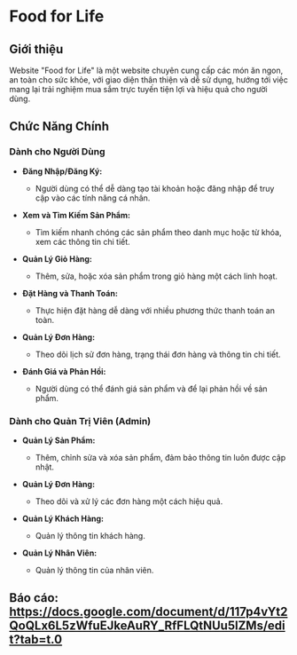 # Food for Life

## Giới thiệu
Website "Food for Life" là một website chuyên cung cấp các món ăn ngon, an toàn cho sức khỏe, với giao diện thân thiện và dễ sử dụng, hướng tới việc mang lại trải nghiệm mua sắm trực tuyến tiện lợi và hiệu quả cho người dùng.

## Chức Năng Chính

### Dành cho Người Dùng
- **Đăng Nhập/Đăng Ký:** 
  - Người dùng có thể dễ dàng tạo tài khoản hoặc đăng nhập để truy cập vào các tính năng cá nhân.
  
- **Xem và Tìm Kiếm Sản Phẩm:** 
  - Tìm kiếm nhanh chóng các sản phẩm theo danh mục hoặc từ khóa, xem các thông tin chi tiết.
  
- **Quản Lý Giỏ Hàng:** 
  - Thêm, sửa, hoặc xóa sản phẩm trong giỏ hàng một cách linh hoạt.
  
- **Đặt Hàng và Thanh Toán:** 
  - Thực hiện đặt hàng dễ dàng với nhiều phương thức thanh toán an toàn.
  
- **Quản Lý Đơn Hàng:** 
  - Theo dõi lịch sử đơn hàng, trạng thái đơn hàng và thông tin chi tiết.
  
- **Đánh Giá và Phản Hồi:** 
  - Người dùng có thể đánh giá sản phẩm và để lại phản hồi về sản phẩm.

### Dành cho Quản Trị Viên (Admin)
- **Quản Lý Sản Phẩm:** 
  - Thêm, chỉnh sửa và xóa sản phẩm, đảm bảo thông tin luôn được cập nhật.
  
- **Quản Lý Đơn Hàng:** 
  - Theo dõi và xử lý các đơn hàng một cách hiệu quả.
  
- **Quản Lý Khách Hàng:** 
  - Quản lý thông tin khách hàng.
  
- **Quản Lý Nhân Viên:** 
  - Quản lý thông tin của nhân viên.

## Báo cáo: https://docs.google.com/document/d/117p4vYt2QoQLx6L5zWfuEJkeAuRY_RfFLQtNUu5lZMs/edit?tab=t.0
